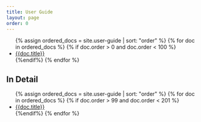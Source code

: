 ```yaml
---
title: User Guide
layout: page
order: 0
---
```


<ul list="toclist">
	{% assign ordered_docs = site.user-guide | sort: "order" %}
	{% for doc in ordered_docs %}
		{% if doc.order > 0 and doc.order < 100 %}
			<li><a href="{{ doc.url  | prepend: site.baseurl }}">{{doc.title}}</a></li>
		{%endif%}
	{% endfor %}
</ul>

<h2>In Detail</h2>

<ul list="toclist">
	{% assign ordered_docs = site.user-guide | sort: "order" %}
	{% for doc in ordered_docs %}
		{% if doc.order > 99 and doc.order < 201 %}
			<li><a href="{{ doc.url  | prepend: site.baseurl }}">{{doc.title}}</a></li>
		{%endif%}
	{% endfor %}
</ul>